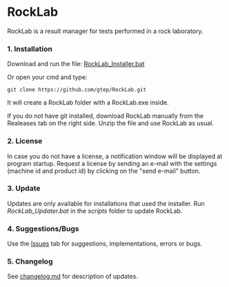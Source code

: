 # RockLab

RockLab is a result manager for tests performed in a rock laboratory.


### 1. Installation

Download and run the file: [RockLab_Installer.bat][1]

Or open your cmd and type:

	git clone https://github.com/gtep/RockLab.git

It will create a RockLab folder with a RockLab.exe inside.

If you do not have git installed, download RockLab manually from the Realeases tab
on the right side. Unzip the file and use RockLab as usual.

### 2. License

In case you do not have a license, a notification window will be displayed at
program startup. Request a license by sending an e-mail with the settings
(machine id and product id) by clicking on the "send e-mail" button.


### 3. Update

Updates are only available for installations that used the installer.
Run *RockLab_Updater.bat* in the *scripts* folder to update RockLab.


### 4. Suggestions/Bugs

Use the [Issues][2] tab for suggestions, implementations, errors or bugs.


### 5. Changelog

See [changelog.md](changelog.md) for description of updates.


[1]: https://github.com/gtep/RockLab/raw/master/scripts/RockLab_Installer.bat
[2]: https://github.com/gtep/RockLab/issues
